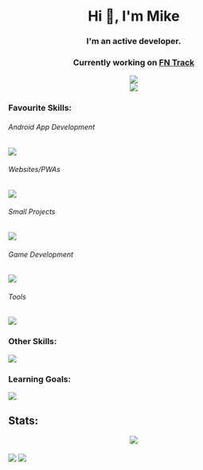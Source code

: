 <h1 align="center">Hi 👋, I'm Mike</h1>
<h3 align="center">I'm an active developer.</h3>
<h3 align="center">Currently working on <a href="https://play.google.com/store/apps/details?id=com.mike.standartstats">FN Track</a></h3>

<div float="left" align="middle">
  <img align="middle" src="https://developer-mike-stats.vercel.app/api?username=developer-mike&show_icons=true&locale=en&theme=tokyonight&hide_border=true&border_radius=16"/>
</div>
<div float="left" align="middle">
  <img align="middle" src="https://developer-mike-stats.vercel.app/api/top-langs?username=developer-mike&layout=compact&locale=en&theme=tokyonight&hide_border=true&border_radius=16"/>
</div>

<h3>Favourite Skills:</h3>
<h6>Android App Development</h6>
<img src="https://skillicons.dev/icons?i=androidstudio,kotlin"/>
<h6>Websites/PWAs</h6>
<img src="https://skillicons.dev/icons?i=vercel,nextjs,ts,sass,html"/>
<h6>Small Projects</h6>
<img src="https://skillicons.dev/icons?i=py,cpp"/>
<h6>Game Development</h6>
<img src="https://skillicons.dev/icons?i=unity,cs"/>
<h6>Tools</h6>
<img src="https://skillicons.dev/icons?i=vscode,git,github,firebase,supabase,postgres,md,stackoverflow"/>

<h3>Other Skills:</h3>
<img src="https://skillicons.dev/icons?i=java,php,css,solidjs,flask,regex,raspberrypi,sqlite,visualstudio,selenium,ktor"/>

<h3>Learning Goals:</h3>
<img src="https://skillicons.dev/icons?i=blender,arduino"/>

<h2>Stats:</h2>
<div align="middle">
  <p><img align="middle" src="https://github-profile-trophy.vercel.app/?username=developer-mike&column=3&title=Commits,Repositories,Stars&theme=tokyonight&no-frame=true&margin-w=15"/></p>
</div>


<p><div float="left">
  <img align="middle" src="https://github-readme-streak-stats.herokuapp.com/?user=developer-mike&disable_animations=true&theme=tokyonight&hide_border=true&border_radius=16"/>
  <img align="middle" src="https://github-readme-streak-stats.herokuapp.com/?user=developer-mike&mode=weekly&disable_animations=true&theme=tokyonight&hide_border=true&border_radius=16"/>
</div></p>
